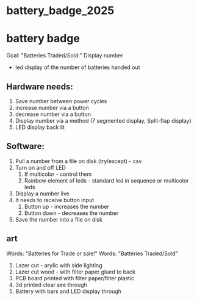 # battery_badge_2025

# battery badge
Goal: "Batteries Traded/Sold:" Display number
- led display of the number of batteries handed out

## Hardware needs:
1. Save number between power cycles
2. increase number via a button
3. decrease number via a button
4. Display number via a method (7 segmented display, Split-flap display)
5. LED display back lit 

## Software:
1. Pull a number from a file on disk (try/except) - csv
2. Turn on and off LED
	1. If multicolor - control them
	2. Rainbow element of leds - standard led in sequence or multicolor leds
3. Display a number live
4. It needs to receive button input
	1. Button up - increases the number
	2. Button down - decreases the number
5. Save the number into a file on disk

## art
Words: "Batteries for Trade or sale!"
Words: "Batteries Traded/Sold"

1. Lazer cut - arylic with side lighting
2. Lazer cut wood - with filter paper glued to back
3. PCB board printed with filter paper/filter plastic
4. 3d printed clear see through
5. Battery with bars and LED display through
